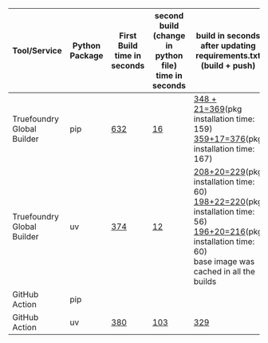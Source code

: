 | Tool/Service              | Python Package | First Build time in seconds                 | second build (change in python file) time in seconds          | build in seconds after updating requirements.txt (build + push) | 
|---------------------------|----------------|---------------------------------------------|---------------------------------------------------------------|-----------------------------------------------------------------|
| Truefoundry Global Builder | pip           | [632](https://internal.truefoundry.cloud/deployments/cm3dyzu1xjwcw01w98sesga4d?tab=deployments&logs=cm3dyzu24jwcx01w9cd6pcabf)      |  [16](https://internal.truefoundry.cloud/deployments/cm3dyzu1xjwcw01w98sesga4d?tab=deployments&logs=cm3e1h6pqnr9001vugb0h3zqb) | [348 + 21=369](https://internal.devtest.truefoundry.tech/deployments/cm3ebuxdh0eea01ux6wi66zu0?tab=deployments&logs=cm3ehaiav0bai01pvhwqd69wh)(pkg installation time: 159) <br> [359+17=376](https://internal.devtest.truefoundry.tech/deployments/cm3ebuxdh0eea01ux6wi66zu0?tab=deployments&logs=cm3fc8b1v0or801pfbuyph6sr)(pkg installation time: 167) |
| Truefoundry Global Builder | uv            | [374](https://internal.truefoundry.cloud/deployments/cm3dz14itm36101vubcqghdi0?tab=deployments&logs=cm3dz14izm36201vu5u08hdxz)     |    [12](https://internal.truefoundry.cloud/deployments/cm3dz14itm36101vubcqghdi0?tab=deployments&logs=cm3e1heznnrcn01vu0k62999c)   | [208+20=229](https://internal.devtest.truefoundry.tech/deployments/cm3ebln930do201ux9nqe3p5w?tab=deployments&logs=cm3eh2zmy0aqc01pv2d4ieylb)(pkg installation time: 60) <br> [198+22=220](https://internal.devtest.truefoundry.tech/deployments/cm3ebln930do201ux9nqe3p5w?tab=deployments&logs=cm3eif24x02qq01sn3i1a2wzd)(pkg installation time: 56) <br> [196+20=216](https://internal.devtest.truefoundry.tech/deployments/cm3ebln930do201ux9nqe3p5w?tab=deployments&logs=cm3eipf5e03td01v732d05m4j)(pkg installation time: 60) <br> base image was cached in all the builds|
| GitHub Action              | pip            |       | | 
| GitHub Action              | uv            | [380](https://github.com/truefoundry/docker-build-test/actions/runs/11791403012/job/32843362473)      | [103](https://github.com/truefoundry/docker-build-test/actions/runs/11791561588/job/32843775583) | [329](https://github.com/truefoundry/docker-build-test/actions/runs/11792496109/job/32846253626) | no | 38

